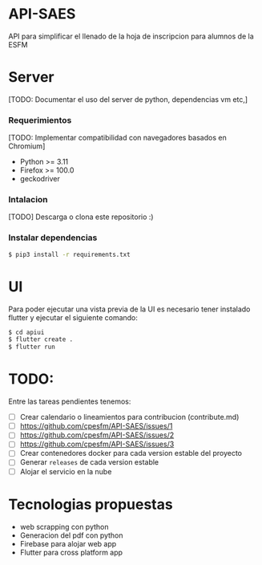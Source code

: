 # API-SAES
API para simplificar el llenado de la hoja de inscripcion para alumnos de la ESFM

# Server

[TODO: Documentar el uso del server de python, dependencias vm etc,]

### Requerimientos
[TODO: Implementar compatibilidad con navegadores basados en Chromium]
 - Python >= 3.11
 - Firefox >= 100.0
 - geckodriver

### Intalacion
[TODO]
Descarga o clona este repositorio :)

### Instalar dependencias
```bash
$ pip3 install -r requirements.txt
```

# UI

Para poder ejecutar una vista previa de la UI es necesario tener instalado flutter y ejecutar el siguiente comando:

```bash
$ cd apiui
$ flutter create .
$ flutter run 
```

# TODO:

Entre las tareas pendientes tenemos:

- [ ] Crear calendario o lineamientos para contribucion (contribute.md)
- [ ] https://github.com/cpesfm/API-SAES/issues/1
- [ ] https://github.com/cpesfm/API-SAES/issues/2
- [ ] https://github.com/cpesfm/API-SAES/issues/3
- [ ] Crear contenedores docker para cada version estable del proyecto
- [ ] Generar `releases` de cada version estable
- [ ] Alojar el servicio en la nube 

# Tecnologias propuestas

- web scrapping con python
- Generacion del pdf con python
- Firebase para alojar web app
- Flutter para cross platform app
